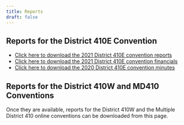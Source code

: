 ```yaml
---
title: Reports
draft: false
---
```


## Reports for the District 410E Convention

* [Click here to download the 2021 District 410E convention reports](/docs/410e_convention_reports.pdf)
* [Click here to download the 2021 District 410E convention financials](/docs/410e_convention_financials.pdf)
* [Click here to download the 2020 District 410E convention minutes](/docs/410e_convention_2020_minutes.pdf)

## Reports for the District 410W and MD410 Conventions
Once they are available, reports for the District 410W and the Multiple District 410 online conventions can be downloaded from this page.
